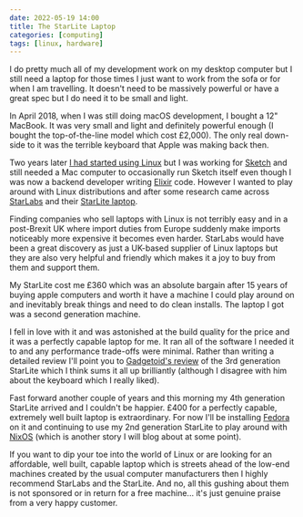 ```yaml
---
date: 2022-05-19 14:00
title: The StarLite Laptop
categories: [computing]
tags: [linux, hardware]
---
```


I do pretty much all of my development work on my desktop computer but I still need a laptop for those times I just want to work from the sofa or for when I am travelling. It doesn't need to be massively powerful or have a great spec but I do need it to be small and light.

In April 2018, when I was still doing macOS development, I bought a 12" MacBook. It was very small and light and definitely powerful enough (I bought the top-of-the-line model which cost £2,000). The only real down-side to it was the terrible keyboard that Apple was making back then.

Two years later [I had started using Linux](2020-01-19-the-year-of-linux-on-my-desktop) but I was working for [Sketch](https://www.sketch.com/) and still needed a Mac computer to occasionally run Sketch itself even though I was now a backend developer writing [Elixir](https://elixir-lang.org/) code. However I wanted to play around with Linux distributions and after some research came across [StarLabs](https://starlabs.systems) and their [StarLite laptop](https://starlabs.systems/pages/starlite).

Finding companies who sell laptops with Linux is not terribly easy and in a post-Brexit UK where import duties from Europe suddenly make imports noticeably more expensive it becomes even harder. StarLabs would have been a great discovery as just a UK-based supplier of Linux laptops but they are also very helpful and friendly which makes it a joy to buy from them and support them.

My StarLite cost me £360 which was an absolute bargain after 15 years of buying apple computers and worth it have a machine I could play around on and inevitably break things and need to do clean installs. The laptop I got was a second generation machine.

I fell in love with it and was astonished at the build quality for the price and it was a perfectly capable laptop for me. It ran all of the software I needed it to and any performance trade-offs were minimal. Rather than writing a detailed review I'll point you to [Gadgetoid's review](https://www.gadgetoid.com/2020/12/23/star-labs-lite-mkiii-reviewed/) of the 3rd generation StarLite which I think sums it all up brilliantly (although I disagree with him about the keyboard which I really liked).

Fast forward another couple of years and this morning my 4th generation StarLite arrived and I couldn't be happier. £400 for a perfectly capable, extremely well built laptop is extraordinary. For now I'll be installing [Fedora](https://getfedora.org/) on it and continuing to use my 2nd generation StarLite to play around with [NixOS](https://nixos.org/) (which is another story I will blog about at some point).

If you want to dip your toe into the world of Linux or are looking for an affordable, well built, capable laptop which is streets ahead of the low-end machines created by the usual computer manufacturers then I highly recommend StarLabs and the StarLite. And no, all this gushing about them is not sponsored or in return for a free machine... it's just genuine praise from a very happy customer.
